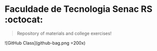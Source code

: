 # Faculdade de Tecnologia Senac RS :octocat:

> Repository of materials and college exercises!

![GitHub Class](github-bag.png =200x)